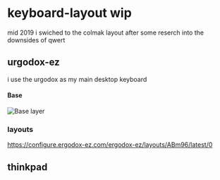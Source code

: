 # keyboard-layout wip
mid 2019 i swiched to the colmak layout after some reserch into the downsides of qwert
## urgodox-ez
i use the urgodox as my main desktop keyboard
#### Base
![Base layer](https://raw.githubusercontent.com/silasanderson/keyboard-layout/master/baseS.png)
### layouts
https://configure.ergodox-ez.com/ergodox-ez/layouts/ABm96/latest/0
## thinkpad
